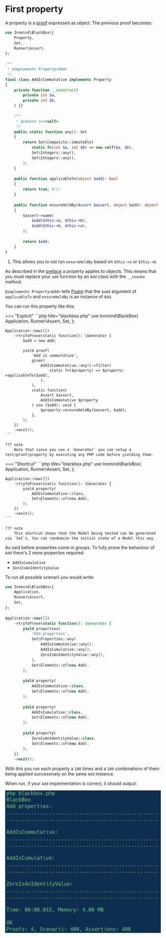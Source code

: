 # First property

A property is a [proof](proof.md) expressed as object. The previous proof becomes:

```php title="AddIsCommutative.php"
use Innmind\BlackBox\{
    Property,
    Set,
    Runner\Assert,
};

/**
 * @implements Property<Add>
 */
final class AddIsCommutative implements Property
{
    private function __construct(
        private int $a,
        private int $b,
    ) {}

    /**
     * @return Set<self>
     */
    public static function any(): Set
    {
        return Set\Composite::immutable(
            static fn(int $a, int $b) => new self($a, $b),
            Set\Integers::any(),
            Set\Integers::any(),
        );
    }

    public function applicableTo(object $add): bool
    {
        return true; #(1)
    }

    public function ensureHeldBy(Assert $assert, object $add): object
    {
        $assert->same(
            $add($this->a, $this->b),
            $add($this->b, $this->a),
        );

        return $add;
    }
}
```

1. This allows you to not run `ensureHeldBy` based on `$this->a` or `$this->b`.

As described in the [preface](../preface/terminology.md#property) a property applies to objects. This means that you must replace your `add` function by an `Add` class with the `__invoke` method.

`@implements Property<Add>` tells [Psalm](https://psalm.dev) that the `$add` argument of `applicableTo` and `ensureHeldBy` is an instance of `Add`.

You can run this property like this:

=== "Explicit"
    ```php title="blackbox.php"
    use Innmind\BlackBox\{
        Application,
        Runner\Assert,
        Set,
    };

    Application::new([])
        ->tryToProve(static function(): \Generator {
            $add = new Add;

            yield proof(
                'Add is commutative',
                given(
                    AddIsCommutative::any()->filter(
                        static fn($property) => $property->applicableTo($add),
                    ),
                ),
                static function(
                    Assert $assert,
                    AddIsCommutative $property
                ) use ($add): void {
                    $property->ensureHeldBy($assert, $add);
                },
            );
        })
        ->exit();
    ```

    ??? note
        Note that since you use a `Generator` you can setup a test/proof/property by executing any PHP code before yielding them.

=== "Shortcut"
    ```php title="blackbox.php"
    use Innmind\BlackBox\{
        Application,
        Runner\Assert,
        Set,
    };

    Application::new([])
        ->tryToProve(static function(): \Generator {
            yield property(
                AddIsCommutative::class,
                Set\Elements::of(new Add),
            );
        })
        ->exit();
    ```

    ??? note
        This shortcut shows that the Model being tested can be generated via `Set`s. You can randomize the initial state of a Model this way.

As said before properties come in groups. To fully prove the behaviour of `Add` there's 2 more properties required:

- `AddIsCumulative`
- `ZeroIsAnIdentityValue`

To run all possible scenarii you would write:

```php title="blackbox.php"
use Innmind\BlackBox\{
    Application,
    Runner\Assert,
    Set,
};

Application::new([])
    ->tryToProve(static function(): \Generator {
        yield properties(
            'Add properties',
            Set\Properties::any(
                AddIsCommutative::any(),
                AddIsCumulative::any(),
                ZeroIsAnIdentityValue::any(),
            ),
            Set\Elements::of(new Add),
        );

        yield property(
            AddIsCommutative::class,
            Set\Elements::of(new Add),
        );

        yield property(
            AddIsCumulative::class,
            Set\Elements::of(new Add),
        );

        yield property(
            ZeroIsAnIdentityValue::class,
            Set\Elements::of(new Add),
        );
    })
    ->exit();
```

With this you run each property a `100` times and a `100` combinations of them being applied successively on the same `Add` instance.

When run, if your `Add` implementation is correct, it should output:

![](../assets/property.png)

